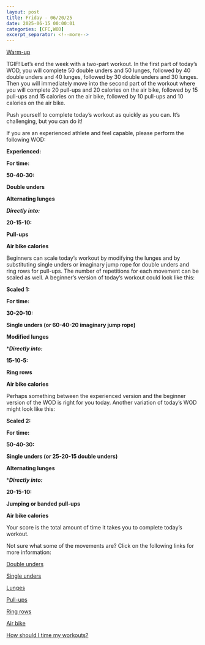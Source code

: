 ```yaml
---
layout: post
title: Friday - 06/20/25
date: 2025-06-15 00:00:01
categories: [CFC,WOD]
excerpt_separator: <!--more-->
---
```

[Warm-up](https://communityfitnessclub.wixsite.com/website/post/basic-full-body-warm-up)

TGIF! Let’s end the week with a two-part workout. In the first part of today’s WOD, you will complete 50 double unders and 50 lunges, followed by 40 double unders and 40 lunges, followed by 30 double unders and 30 lunges. Then you will immediately move into the second part of the workout where you will complete 20 pull-ups and 20 calories on the air bike, followed by 15 pull-ups and 15 calories on the air bike, followed by 10 pull-ups and 10 calories on the air bike.

Push yourself to complete today’s workout as quickly as you can. It’s challenging, but you can do it!

If you are an experienced athlete and feel capable, please perform the following WOD:

**Experienced:**

**For time:**

**50-40-30:**

**Double unders**

**Alternating lunges**

***Directly into:***

**20-15-10:**

**Pull-ups**

**Air bike calories**
<!--more-->

Beginners can scale today’s workout by modifying the lunges and by substituting single unders or imaginary jump rope for double unders and ring rows for pull-ups. The number of repetitions for each movement can be scaled as well. A beginner’s version of today’s workout could look like this:

**Scaled 1:**

**For time:**

**30-20-10:**

**Single unders (or 60-40-20 imaginary jump rope)**

**Modified lunges**

****Directly into:***

**15-10-5:**

**Ring rows**

**Air bike calories**

Perhaps something between the experienced version and the beginner version of the WOD is right for you today. Another variation of today’s WOD might look like this:

**Scaled 2:**

**For time:**

**50-40-30:**

**Single unders (or 25-20-15 double unders)**

**Alternating lunges**

****Directly into:***

**20-15-10:**

**Jumping or banded pull-ups**

**Air bike calories**

Your score is the total amount of time it takes you to complete today’s workout.

Not sure what some of the movements are? Click on the following links for more information:

[Double unders](https://communityfitnessclub.wixsite.com/website/post/double-unders)

[Single unders](https://www.youtube.com/watch?v=hCuXYrTOMxI)

[Lunges](https://communityfitnessclub.wixsite.com/website/post/lunges)

[Pull-ups](https://communityfitnessclub.wixsite.com/website/post/pull-ups)

[Ring rows](https://communityfitnessclub.wixsite.com/website/post/ring-rows)

[Air bike](https://communityfitnessclub.wixsite.com/website/post/air-bike)

[How should I time my workouts?](https://communityfitnessclub.wixsite.com/website/post/how-should-i-time-my-workouts)
